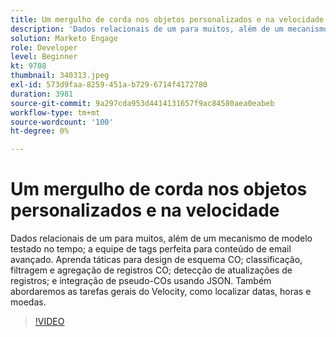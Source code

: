 ```yaml
---
title: Um mergulho de corda nos objetos personalizados e na velocidade
description: 'Dados relacionais de um para muitos, além de um mecanismo de modelo testado no tempo: a equipe de tags perfeita para conteúdo de email avançado. Aprenda táticas para design de esquema CO - classificação, filtragem e agregação de registros CO, detecção de atualizações de registros e integração de pseudo-COs usando JSON.'
solution: Marketo Engage
role: Developer
level: Beginner
kt: 9708
thumbnail: 340313.jpeg
exl-id: 573d9faa-8259-451a-b729-6714f4172780
duration: 3981
source-git-commit: 9a297cda953d4414131657f9ac84580aea0eabeb
workflow-type: tm+mt
source-wordcount: '100'
ht-degree: 0%

---
```


# Um mergulho de corda nos objetos personalizados e na velocidade

Dados relacionais de um para muitos, além de um mecanismo de modelo testado no tempo; a equipe de tags perfeita para conteúdo de email avançado. Aprenda táticas para design de esquema CO; classificação, filtragem e agregação de registros CO; detecção de atualizações de registros; e integração de pseudo-COs usando JSON. Também abordaremos as tarefas gerais do Velocity, como localizar datas, horas e moedas.

>[!VIDEO](https://video.tv.adobe.com/v/340313/?quality=12&learn=on)
